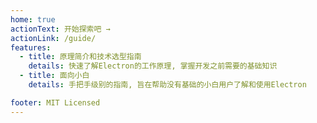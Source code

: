 ```yaml
---
home: true
actionText: 开始探索吧 →
actionLink: /guide/
features:
  - title: 原理简介和技术选型指南
    details: 快速了解Electron的工作原理, 掌握开发之前需要的基础知识
  - title: 面向小白
    details: 手把手级别的指南, 旨在帮助没有基础的小白用户了解和使用Electron

footer: MIT Licensed
---
```

